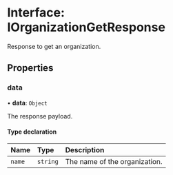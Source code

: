 # Interface: IOrganizationGetResponse

Response to get an organization.

## Properties

### data

• **data**: `Object`

The response payload.

#### Type declaration

| Name | Type | Description |
| :------ | :------ | :------ |
| `name` | `string` | The name of the organization. |
